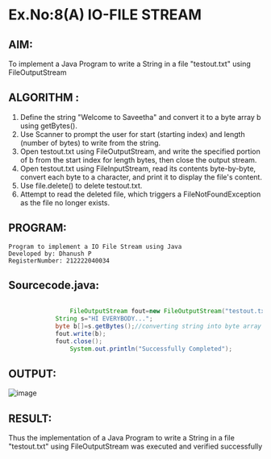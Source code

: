 # Ex.No:8(A) IO-FILE STREAM
## AIM:
To implement a Java Program to write a String in a file "testout.txt" using FileOutputStream

## ALGORITHM :
1.  Define the string "Welcome to Saveetha" and convert it to a byte array b using getBytes().
2.	Use Scanner to prompt the user for start (starting index) and length (number of bytes) to write from the string.
3.	Open testout.txt using FileOutputStream, and write the specified portion of b from the start index for length bytes, then close the output stream.
4.	Open testout.txt using FileInputStream, read its contents byte-by-byte, convert each byte to a character, and print it to display the file's content.
5.	Use file.delete() to delete testout.txt.
6.	Attempt to read the deleted file, which triggers a FileNotFoundException as the file no longer exists.


## PROGRAM:
 ```
Program to implement a IO File Stream using Java
Developed by: Dhanush P
RegisterNumber: 212222040034
```

## Sourcecode.java:
```java
   
                 FileOutputStream fout=new FileOutputStream("testout.txt");    
             String s="HI EVERYBODY...";    
             byte b[]=s.getBytes();//converting string into byte array    
             fout.write(b);    
             fout.close();    
                 System.out.println("Successfully Completed");
```

## OUTPUT:

![image](https://github.com/user-attachments/assets/814ae40e-350f-49ae-86f5-f24c5ed68568)

## RESULT:
Thus the implementation of a Java Program to write a String in a file "testout.txt" using FileOutputStream was executed and verified successfully
